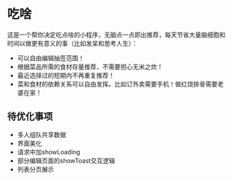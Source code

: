 # 吃啥

这是一个帮你决定吃点啥的小程序，无脑点一点即出推荐，每天节省大量脑细胞和时间以做更有意义的事（比如发呆和思考人生）：

- 可以自由编辑抽签范围！
- 根据菜品所需的食材存量推荐，不需要担心无米之炊！
- 最近选择过的短期内不再重复推荐！
- 菜和食材的依赖关系可以自由发挥。比如订外卖需要手机！做红烧排骨需要老婆在家！

## 待优化事项

- 多人组队共享数据
- 界面美化
- 请求中加showLoading
- 部分编辑页面的showToast交互逻辑
- 列表分页展示
